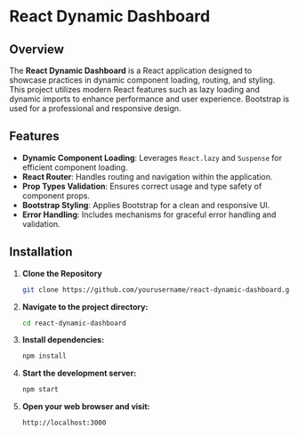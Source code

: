# React Dynamic Dashboard


## Overview

The **React Dynamic Dashboard** is a React application designed to showcase practices in dynamic component loading, routing, and styling. This project utilizes modern React features such as lazy loading and dynamic imports to enhance performance and user experience. Bootstrap is used for a professional and responsive design.


## Features

- **Dynamic Component Loading**: Leverages `React.lazy` and `Suspense` for efficient component loading.
- **React Router**: Handles routing and navigation within the application.
- **Prop Types Validation**: Ensures correct usage and type safety of component props.
- **Bootstrap Styling**: Applies Bootstrap for a clean and responsive UI.
- **Error Handling**: Includes mechanisms for graceful error handling and validation.


## Installation

1. **Clone the Repository**

   ```bash
   git clone https://github.com/yourusername/react-dynamic-dashboard.git

2. **Navigate to the project directory:**

    ```bash
    cd react-dynamic-dashboard
    ```

3. **Install dependencies:**

    ```bash
    npm install
    ```

4. **Start the development server:**

    ```bash
    npm start
    ```

5. **Open your web browser and visit:**

    ```
    http://localhost:3000
